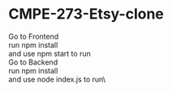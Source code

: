 # CMPE-273-Etsy-clone
Go to Frontend\
run npm install\
and use npm start to run\
Go to Backend\
run npm install\
and use node index.js to run\

